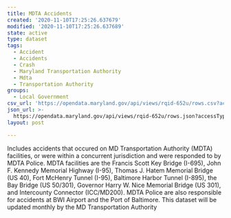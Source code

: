 ```yaml
---
title: MDTA Accidents
created: '2020-11-10T17:25:26.637679'
modified: '2020-11-10T17:25:26.637689'
state: active
type: dataset
tags:
  - Accident
  - Accidents
  - Crash
  - Maryland Transportation Authority
  - Mdta
  - Transportation Authority
groups:
  - Local Government
csv_url: 'https://opendata.maryland.gov/api/views/rqid-652u/rows.csv?accessType=DOWNLOAD'
json_url: >-
  https://opendata.maryland.gov/api/views/rqid-652u/rows.json?accessType=DOWNLOAD
layout: post

---
```

Includes accidents that occured on MD Transportation Authority (MDTA) facilities, or were within a concurrent jurisdiction and were responded to by MDTA Police. MDTA facilities are the Francis Scott Key Bridge (I-695), John F. Kennedy Memorial Highway (I-95), Thomas J. Hatem Memorial Bridge (US 40), Fort McHenry Tunnel (I-95), Baltimore Harbor Tunnel (I-895), the Bay Bridge (US 50/301), Governor Harry W. Nice Memorial Bridge (US 301), and Intercounty Connector (ICC/MD200). MDTA Police are also responsible for accidents at BWI Airport and the Port of Baltimore.  This dataset will be updated monthly by the MD Transportation Authority
